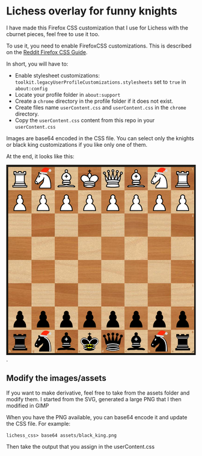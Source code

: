 # Lichess overlay for funny knights

I have made this Firefox CSS customization that I use for Lichess with
the cburnet pieces, feel free to use it too.

To use it, you need to enable FirefoxCSS customizations. This is described
on the [Reddit Firefox CSS Guide](https://www.reddit.com/r/FirefoxCSS/wiki/index/tutorials/).

In short, you will have to:

* Enable stylesheet customizations: `toolkit.legacyUserProfileCustomizations.stylesheets` set to `true` in `about:config`
* Locate your profile folder in `about:support`
* Create a `chrome` directory in the profile folder if it does not exist.
* Create files name `userContent.css` and `userContent.css` in the `chrome` directory.
* Copy the `userContent.css` content from this repo in your `userContent.css`

Images are base64 encoded in the CSS file. You can select only the knights
or black king customizations if you like only one of them.

At the end, it looks like this:

![pieces_with_customizations](./assets/pieces_with_customizations.png).

## Modify the images/assets

If you want to make derivative, feel free to take from the assets folder
and modify them. I started from the SVG, generated a large PNG that I then
modified in GIMP

When you have the PNG available, you can base64 encode it and update the CSS file.
For example:

```console
lichess_css> base64 assets/black_king.png
```

Then take the output that you assign in the userContent.css
